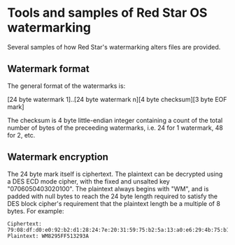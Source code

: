 # Tools and samples of Red Star OS watermarking

Several samples of how Red Star's watermarking alters files are provided.

## Watermark format

The general format of the watermarks is:

[24 byte watermark 1]..[24 byte watermark n][4 byte checksum][3 byte EOF mark]

The checksum is 4 byte little-endian integer containing a count of the total number of bytes of the preceeding watermarks, i.e. 24 for 1 watermark, 48 for 2, etc.

## Watermark encryption

The 24 byte mark itself is ciphertext. The plaintext can be decrypted using a DES ECD mode cipher, with the fixed and unsalted key "0706050403020100". The plaintext always begins with "WM", and is padded with null bytes to reach the 24 byte length required to satisfy the DES block cipher's requirement that the plaintext length be a multiple of 8 bytes. For example:

	Ciphertext: 79:08:df:d0:e0:92:b2:d1:28:24:7e:20:31:59:75:b2:5a:13:a0:e6:29:4b:75:b1
	Plaintext: WM8295FF513293A
